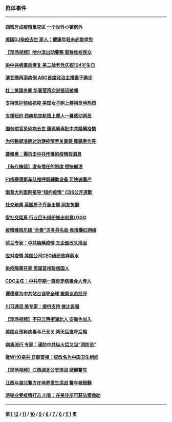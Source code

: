 ### 群体事件
---
#### [西班牙成疫情重灾区 一个世外小镇例外](../../pages/ncid279/n12000730.md) 
#### [美国DJ染疫去世 家人：健康年轻未必能幸免](../../pages/ncid279/n12000519.md) 
#### [【现场视频】哈尔滨出动警察 驱散维权民众](../../pages/ncid279/n11999378.md) 
#### [染中共病毒后康复 美二战老兵庆祝104岁生日](../../pages/ncid279/n11997956.md) 
#### [演艺圈再添病例 ABC首席政治主播妻子确诊](../../pages/ncid279/n11997713.md) 
#### [杠上美国务卿 华春莹再次说错话被嘲](../../pages/ncid279/n11995429.md) 
#### [支持医护前线抗疫 美国女子网上募捐反响热烈](../../pages/ncid279/n11995262.md) 
#### [支援纽约 西南航空航班上暖人一幕感动网民](../../pages/ncid279/n11994831.md) 
#### [国务院官员染病去世 蓬佩奥再批中共隐瞒疫情](../../pages/ncid279/n11994594.md) 
#### [为何数据准确对治理疫情至关重要 蓬佩奥作答](../../pages/ncid279/n11992741.md) 
#### [蓬佩奥：需抗击中共传播的疫情假消息](../../pages/ncid279/n11992499.md) 
#### [【有冇搞错】没有信任的制度 很快崩溃](../../pages/ncid279/n11992733.md) 
#### [F1梅赛德斯车队推呼吸辅助设备 可快速量产](../../pages/ncid279/n11992158.md) 
#### [借意大利医院报导“纽约疫情” CBS公开道歉](../../pages/ncid279/n11991622.md) 
#### [社交疏离 英国男子乔装出屋 网友笑翻](../../pages/ncid279/n11991216.md) 
#### [促社交距离 行业巨头纷纷推出创意LOGO](../../pages/ncid279/n11988958.md) 
#### [疫情难阻乐团“合奏”贝多芬名曲 表演爆红网络](../../pages/ncid279/n11988466.md) 
#### [荷兰专家：中共隐瞒疫情 又企图改头换面](../../pages/ncid279/n11986026.md) 
#### [应对疫情 美国公司CEO纷纷放弃薪水](../../pages/ncid279/n11985616.md) 
#### [染疫隔离在家 英国首相致信国人](../../pages/ncid279/n11985293.md) 
#### [CDC主任：中共早期一直否定病毒会人传人](../../pages/ncid279/n11983869.md) 
#### [谭德塞为中共站台误导全球 被美议员批评](../../pages/ncid279/n11983836.md) 
#### [川习通话 美专家：提供支持 做比说强](../../pages/ncid279/n11981483.md) 
#### [【现场视频】不只江西拒湖北人 安徽也加入](../../pages/ncid279/n11981532.md) 
#### [美国女孩称病毒与己无关 两天后直呼后悔](../../pages/ncid279/n11981288.md) 
#### [病毒流行 专家：谨防中共纵火后又当“消防员”](../../pages/ncid279/n11980888.md) 
#### [批WHO亲共 日副首相：应改名为中国卫生组织](../../pages/ncid279/n11980754.md) 
#### [【现场视频】江西湖北公安混战 掀翻警车](../../pages/ncid279/n11980618.md) 
#### [江西与湖北警方在地界发生混战 警车被掀翻](../../pages/ncid279/n11980698.md) 
#### [游轮业受疫情打击 川普：在美注册可获法案救助](../../pages/ncid279/n11980329.md) 

---
#### 第 [ [12](./12.md) / [11](./11.md) / [10](./10.md) / [9](./9.md) / [8](./8.md) / [7](./7.md) / [6](./6.md) / [5](./5.md) ] 页

